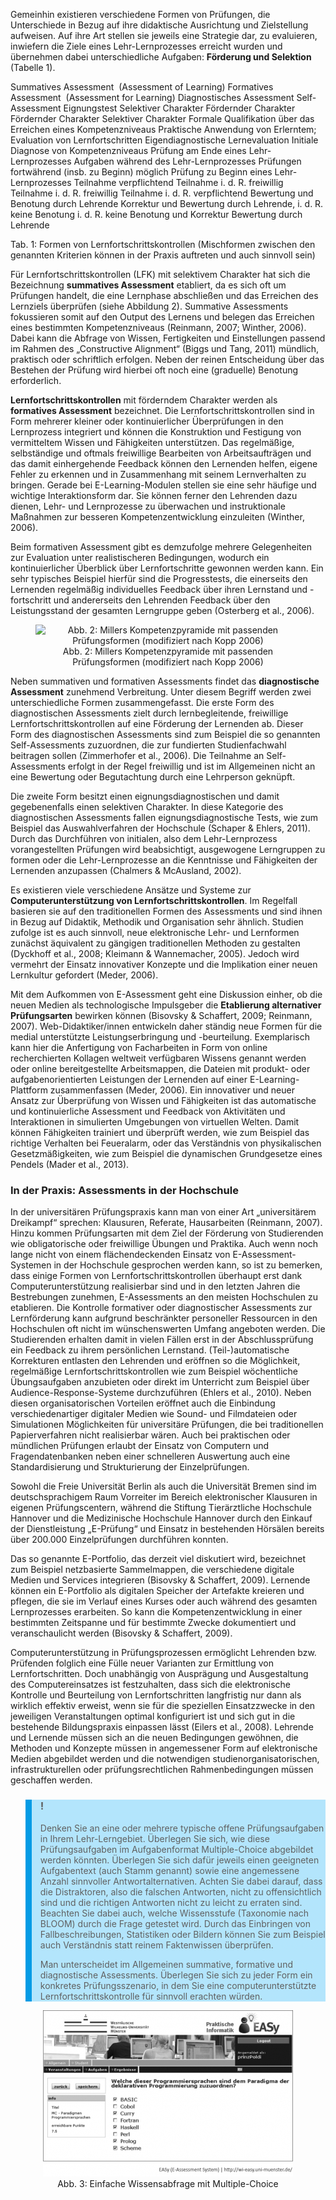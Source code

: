 Gemeinhin existieren verschiedene Formen von Prüfungen, die Unterschiede in Bezug auf ihre didaktische Ausrichtung und Zielstellung aufweisen. Auf ihre Art stellen sie jeweils eine Strategie dar, zu evaluieren, inwiefern die Ziele eines Lehr-Lernprozesses erreicht wurden und übernehmen dabei unterschiedliche Aufgaben: **Förderung und Selektion** (Tabelle 1).

Summatives Assessment  (Assessment of Learning) Formatives Assessment  (Assessment for Learning) Diagnostisches Assessment Self-Assessment Eignungstest Selektiver Charakter Fördernder Charakter Fördernder Charakter Selektiver Charakter Formale Qualifikation über das Erreichen eines Kompetenzniveaus Praktische Anwendung von Erlerntem; Evaluation von Lernfortschritten Eigendiagnostische Lernevaluation Initiale Diagnose von Kompetenzniveaus Prüfung am Ende eines Lehr-Lernprozesses Aufgaben während des Lehr-Lernprozesses Prüfungen fortwährend (insb. zu Beginn) möglich Prüfung zu Beginn eines Lehr-Lernprozesses Teilnahme verpflichtend Teilnahme i. d. R. freiwillig Teilnahme i. d. R. freiwillig Teilnahme i. d. R. verpflichtend Bewertung und Benotung durch Lehrende Korrektur und Bewertung durch Lehrende, i. d. R. keine Benotung i. d. R. keine Benotung und Korrektur Bewertung durch Lehrende

</blockquote>

Tab. 1: Formen von Lernfortschrittskontrollen (Mischformen zwischen den genannten Kriterien können in der Praxis auftreten und auch sinnvoll sein)

Für Lernfortschrittskontrollen (LFK) mit selektivem Charakter hat sich die Bezeichnung **summatives Assessment** etabliert, da es sich oft um Prüfungen handelt, die eine Lernphase abschließen und das Erreichen des Lernziels überprüfen (siehe Abbildung 2). Summative Assessments fokussieren somit auf den Output des Lernens und belegen das Erreichen eines bestimmten Kompetenzniveaus (Reinmann, 2007; Winther, 2006). Dabei kann die Abfrage von Wissen, Fertigkeiten und Einstellungen passend im Rahmen des „Constructive Alignment“ (Biggs und Tang, 2011) mündlich, praktisch oder schriftlich erfolgen. Neben der reinen Entscheidung über das Bestehen der Prüfung wird hierbei oft noch eine (graduelle) Benotung erforderlich.

**Lernfortschrittskontrollen** mit förderndem Charakter werden als **formatives Assessment** bezeichnet. Die Lernfortschrittskontrollen sind in Form mehrerer kleiner oder kontinuierlicher Überprüfungen in den Lernprozess integriert und können die Konstruktion und Festigung von vermitteltem Wissen und Fähigkeiten unterstützen. Das regelmäßige, selbständige und oftmals freiwillige Bearbeiten von Arbeitsaufträgen und das damit einhergehende Feedback können den Lernenden helfen, eigene Fehler zu erkennen und in Zusammenhang mit seinem Lernverhalten zu bringen. Gerade bei E-Learning-Modulen stellen sie eine sehr häufige und wichtige Interaktionsform dar. Sie können ferner den Lehrenden dazu dienen, Lehr- und Lernprozesse zu überwachen und instruktionale Maßnahmen zur besseren Kompetenzentwicklung einzuleiten (Winther, 2006).

Beim formativen Assessment gibt es demzufolge mehrere Gelegenheiten zur Evaluation unter realistischeren Bedingungen, wodurch ein kontinuierlicher Überblick über Lernfortschritte gewonnen werden kann. Ein sehr typisches Beispiel hierfür sind die Progresstests, die einerseits den Lernenden regelmäßig individuelles Feedback über ihren Lernstand und -fortschritt und andererseits den Lehrenden Feedback über den Leistungsstand der gesamten Lerngruppe geben (Osterberg et al., 2006).

<center><figure>
  <img src="img/2_Millers_Kompetenzpyramide_mit_passenden_Prüfungsformen_modifiziert_nach_Kopp_200.jpg" alt="Abb. 2: Millers Kompetenzpyramide mit passenden Prüfungsformen (modifiziert nach Kopp 2006)">
  <figcaption>Abb. 2: Millers Kompetenzpyramide mit passenden Prüfungsformen (modifiziert nach Kopp 2006)</figcaption>
</figure></center>


Neben summativen und formativen Assessments findet das **diagnostische Assessment** zunehmend Verbreitung. Unter diesem Begriff werden zwei unterschiedliche Formen zusammengefasst. Die erste Form des diagnostischen Assessments zielt durch lernbegleitende, freiwillige Lernfortschrittskontrollen auf eine Förderung der Lernenden ab. Dieser Form des diagnostischen Assessments sind zum Beispiel die so genannten Self-Assessments zuzuordnen, die zur fundierten Studienfachwahl beitragen sollen (Zimmerhofer et al., 2006). Die Teilnahme an Self-Assessments erfolgt in der Regel freiwillig und ist im Allgemeinen nicht an eine Bewertung oder Begutachtung durch eine Lehrperson geknüpft.

Die zweite Form besitzt einen eignungsdiagnostischen und damit gegebenenfalls einen selektiven Charakter. In diese Kategorie des diagnostischen Assessments fallen eignungsdiagnostische Tests, wie zum Beispiel das Auswahlverfahren der Hochschule (Schaper &amp; Ehlers, 2011). Durch das Durchführen von initialen, also dem Lehr-Lernprozess vorangestellten Prüfungen wird beabsichtigt, ausgewogene Lerngruppen zu formen oder die Lehr-Lernprozesse an die Kenntnisse und Fähigkeiten der Lernenden anzupassen (Chalmers &amp; McAusland, 2002).

Es existieren viele verschiedene Ansätze und Systeme zur **Computerunterstützung von Lernfortschrittskontrollen**. Im Regelfall basieren sie auf den traditionellen Formen des Assessments und sind ihnen in Bezug auf Didaktik, Methodik und Organisation sehr ähnlich. Studien zufolge ist es auch sinnvoll, neue elektronische Lehr- und Lernformen zunächst äquivalent zu gängigen traditionellen Methoden zu gestalten (Dyckhoff et al., 2008; Kleimann &amp; Wannemacher, 2005). Jedoch wird vermehrt der Einsatz innovativer Konzepte und die Implikation einer neuen Lernkultur gefordert (Meder, 2006).

Mit dem Aufkommen von E-Assessment geht eine Diskussion einher, ob die neuen Medien als technologische Impulsgeber die **Etablierung alternativer Prüfungsarten** bewirken können (Bisovsky &amp; Schaffert, 2009; Reinmann, 2007). Web-Didaktiker/innen entwickeln daher ständig neue Formen für die medial unterstützte Leistungserbringung und -beurteilung. Exemplarisch kann hier die Anfertigung von Facharbeiten in Form von online recherchierten Kollagen weltweit verfügbaren Wissens genannt werden oder online bereitgestellte Arbeitsmappen, die Dateien mit produkt- oder aufgabenorientierten Leistungen der Lernenden auf einer E-Learning- Plattform zusammenfassen (Meder, 2006). Ein innovativer und neuer Ansatz zur Überprüfung von Wissen und Fähigkeiten ist das automatische und kontinuierliche Assessment und Feedback von Aktivitäten und Interaktionen in simulierten Umgebungen von virtuellen Welten. Damit können Fähigkeiten trainiert und überprüft werden, wie zum Beispiel das richtige Verhalten bei Feueralarm, oder das Verständnis von physikalischen Gesetzmäßigkeiten, wie zum Beispiel die dynamischen Grundgesetze eines Pendels (Mader et al., 2013).

### In der Praxis: Assessments in der Hochschule

</blockquote>

In der universitären Prüfungspraxis kann man von einer Art „universitärem Dreikampf“ sprechen: Klausuren, Referate, Hausarbeiten (Reinmann, 2007). Hinzu kommen Prüfungsarten mit dem Ziel der Förderung von Studierenden wie obligatorische oder freiwillige Übungen und Praktika. Auch wenn noch lange nicht von einem flächendeckenden Einsatz von E-Assessment-Systemen in der Hochschule gesprochen werden kann, so ist zu bemerken, dass einige Formen von Lernfortschrittskontrollen überhaupt erst dank Computerunterstützung realisierbar sind und in den letzten Jahren die Bestrebungen zunehmen, E-Assessments an den meisten Hochschulen zu etablieren. Die Kontrolle formativer oder diagnostischer Assessments zur Lernförderung kann aufgrund beschränkter personeller Ressourcen in den Hochschulen oft nicht im wünschenswerten Umfang angeboten werden. Die Studierenden erhalten damit in vielen Fällen erst in der Abschlussprüfung ein Feedback zu ihrem persönlichen Lernstand. (Teil-)automatische Korrekturen entlasten den Lehrenden und eröffnen so die Möglichkeit, regelmäßige Lernfortschrittskontrollen wie zum Beispiel wöchentliche Übungsaufgaben anzubieten oder direkt im Unterricht zum Beispiel über Audience-Response-Systeme durchzuführen (Ehlers et al., 2010). Neben diesen organisatorischen Vorteilen eröffnet auch die Einbindung verschiedenartiger digitaler Medien wie Sound- und Filmdateien oder Simulationen Möglichkeiten für universitäre Prüfungen, die bei traditionellen Papierverfahren nicht realisierbar wären. Auch bei praktischen oder mündlichen Prüfungen erlaubt der Einsatz von Computern und Fragendatenbanken neben einer schnelleren Auswertung auch eine Standardisierung und Strukturierung der Einzelprüfungen.

Sowohl die Freie Universität Berlin als auch die Universität Bremen sind im deutschsprachigem Raum Vorreiter im Bereich elektronischer Klausuren in eigenen Prüfungscentern, während die Stiftung Tierärztliche Hochschule Hannover und die Medizinische Hochschule Hannover durch den Einkauf der Dienstleistung „E-Prüfung“ und Einsatz in bestehenden Hörsälen bereits über 200.000 Einzelprüfungen durchführen konnten.

Das so genannte E-Portfolio, das derzeit viel diskutiert wird, bezeichnet zum Beispiel netzbasierte Sammelmappen, die verschiedene digitale Medien und Services integrieren (Bisovsky &amp; Schaffert, 2009). Lernende können ein E-Portfolio als digitalen Speicher der Artefakte kreieren und pflegen, die sie im Verlauf eines Kurses oder auch während des gesamten Lernprozesses erarbeiten. So kann die Kompetenzentwicklung in einer bestimmten Zeitspanne und für bestimmte Zwecke dokumentiert und veranschaulicht werden (Bisovsky &amp; Schaffert, 2009).

Computerunterstützung in Prüfungsprozessen ermöglicht Lehrenden bzw. Prüfenden folglich eine Fülle neuer Varianten zur Ermittlung von Lernfortschritten. Doch unabhängig von Ausprägung und Ausgestaltung des Computereinsatzes ist festzuhalten, dass sich die elektronische Kontrolle und Beurteilung von Lernfortschritten langfristig nur dann als wirklich effektiv erweist, wenn sie für die speziellen Einsatzzwecke in den jeweiligen Veranstaltungen optimal konfiguriert ist und sich gut in die bestehende Bildungspraxis einpassen lässt (Eilers et al., 2008). Lehrende und Lernende müssen sich an die neuen Bedingungen gewöhnen, die Methoden und Konzepte müssen in angemessener Form auf elektronische Medien abgebildet werden und die notwendigen studienorganisatorischen, infrastrukturellen oder prüfungsrechtlichen Rahmenbedingungen müssen geschaffen werden.

<blockquote style="background: #B3E5FC; border-left: 10px solid #039BE5">

### !

Denken Sie an eine oder mehrere typische offene Prüfungsaufgaben in Ihrem Lehr-Lerngebiet. Überlegen Sie sich, wie diese Prüfungsaufgaben im Aufgabenformat Multiple-Choice abgebildet werden könnten. Überlegen Sie sich dafür jeweils einen geeigneten Aufgabentext (auch Stamm genannt) sowie eine angemessene Anzahl sinnvoller Antwortalternativen. Achten Sie dabei darauf, dass die Distraktoren, also die falschen Antworten, nicht zu offensichtlich sind und die richtigen Antworten nicht zu leicht zu erraten sind. Beachten Sie dabei auch, welche Wissensstufe (Taxonomie nach BLOOM) durch die Frage getestet wird. Durch das Einbringen von Fallbeschreibungen, Statistiken oder Bildern können Sie zum Beispiel auch Verständnis statt reinem Faktenwissen überprüfen.

Man unterscheidet im Allgemeinen summative, formative und diagnostische Assessments. Überlegen Sie sich zu jeder Form ein konkretes Prüfungsszenario, in dem Sie eine computerunterstützte Lernfortschrittskontrolle für sinnvoll erachten würden.

</blockquote>

<center><figure>
  <img src="img/3_Einfache_Wissensabfrage_mit_MultipleChoice.png" alt="Abb. 3: Einfache Wissensabfrage mit Multiple-Choice">
  <figcaption>Abb. 3: Einfache Wissensabfrage mit Multiple-Choice</figcaption>
</figure></center>


